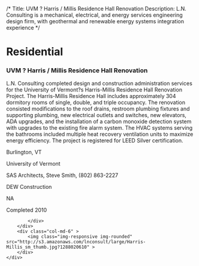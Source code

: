 /*
Title: UVM ? Harris / Millis Residence Hall Renovation
Description: L.N. Consulting is a mechanical, electrical, and energy services engineering design firm, with geothermal and renewable energy systems integration experience
*/

# Residential

<div>
	<div class="row">
		<div class="col-md-6" >
			<div class="well" >
				<h3>UVM ? Harris / Millis Residence Hall Renovation</h3>
				<p>
   
   L.N. Consulting completed design and construction administration services for the University of Vermont?s Harris-Millis Residence Hall Renovation Project. The Harris-Millis Residence Hall includes approximately 304 dormitory rooms of single, double, and triple occupancy.  The renovation consisted modifications to the roof drains, restroom plumbing fixtures and supporting plumbing, new electrical outlets and switches, new elevators, ADA upgrades, and the installation of a carbon monoxide detection system with upgrades to the existing fire alarm system.  The HVAC systems serving the bathrooms included multiple heat recovery ventilation units to maximize energy efficiency.  The project is registered for LEED Silver certification.
</p>
				<p>Burlington, VT</p>
				<p>University of Vermont</p>
				<p>SAS Architects, Steve Smith, (802) 863-2227</p>
				<p>DEW Construction</p>
				<p>NA</p>
				<p>Completed 2010</p>
				<p></p>
				
			</div>
		</div>
		<div class="col-md-6" >
			<img class="img-responsive img-rounded" src="http://s3.amazonaws.com/lnconsult/large/Harris-Millis_sm_thumb.jpg?1288020610" >
		</div>
	</div>
</div>